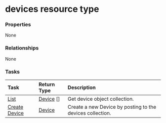 # devices resource type



### Properties
None

### Relationships
None


### Tasks

| Task		   | Return Type	|Description|
|:---------------|:--------|:----------|
|[List](../api/device_list.md) | [Device](device.md) [] |Get device object collection. |
|[Create Device](../api/device_post_devices.md) |[Device](device.md)| Create a new Device by posting to the devices collection.|

<!-- uuid: d0d38d7f-193c-4d3b-afab-a6572115666b
2015-10-16 16:12:40 UTC -->
<!-- {
  "type": "#page.annotation",
  "description": "devices resource",
  "keywords": "",
  "section": "documentation",
  "tocPath": ""
}-->